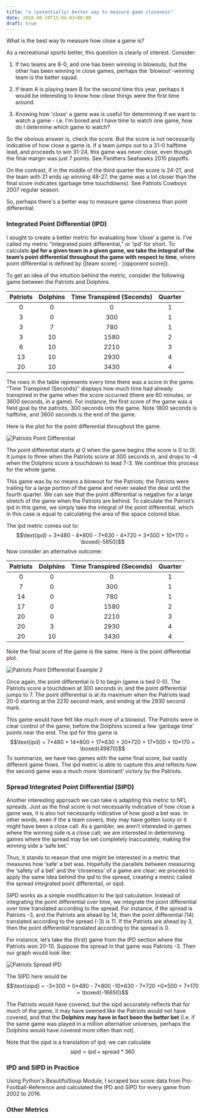 ```yaml
---
title: "a (potentially) better way to measure game closeness"
date: 2018-08-10T15:04:03+08:00
draft: true
---
```


What is the best way to measure how close a game is?

As a recreational sports better, this question is clearly of interest. Consider:

1. If two teams are 8-0, and one has been winning in blowouts, but the other has been winning in close games, perhaps the 'blowout'-winning team is the better squad.

2. If team A is playing team B for the second time this year, perhaps it would be interesting to know how close things were the first time around.

3. Knowing how 'close' a game was is useful for determining if we want to watch a game - i.e. I'm bored and I have time to watch one game, how do I determine which game to watch?

So the obvious answer is, check the score. But the score is not necessarily indicative of how close a game is. If a team jumps out to a 31-0 halftime lead, and proceeds to win 31-24, this game was never close, even though the final margin was just 7 points. See Panthers Seahawks 2015 playoffs.

On the contrast, if in the middle of the third quarter the score is 24-21, and the team with 21 ends up winning 48-27, the game was a lot closer than the final score indicates (garbage time touchdowns). See Patriots Cowboys 2007 regular season.

So, perhaps there's a better way to measure game closeness than point differential.

### Integrated Point Differential (IPD)

I sought to create a better metric for evaluating how ‘close’ a game is. I’ve called my metric “integrated point differential,” or ‘ipd’ for short. To calculate **ipd for a given team in a given game, we take the integral of the team’s point differential throughout the game with respect to time**, where point differential is defined by ([team score] - [opponent score]).

To get an idea of the intuition behind the metric, consider the following game between the Patriots and Dolphins.

| Patriots 	| Dolphins 	| Time Transpired (Seconds) 	| Quarter 	|
|:--------:	|:--------:	|:-------------------------:	|:-------:	|
|     0    	|     0    	|             0             	|    1    	|
|     3    	|     0    	|            300            	|    1    	|
|     3    	|     7    	|            780            	|    1    	|
|     3    	|    10    	|            1580           	|    2    	|
|     6    	|    10    	|            2210           	|    3    	|
|    13    	|    10    	|            2930           	|    4    	|
|    20    	|    10    	|            3430           	|    4    	|

The rows in the table represents every time there was a score in the game. “Time Transpired (Seconds)” displays how much time had already transpired in the game when the score occurred (there are 60 minutes, or 3600 seconds, in a game). For instance, the first score of the game was a field goal by the patriots, 300 seconds into the game. Note 1800 seconds is halftime, and 3600 seconds is the end of the game.

Here is the plot for the point differential throughout the game.

![Patriots Point Differential](/img/ipd/patriots_dolphins.png#center)

The point differential starts at 0 when the game begins (the score is 0 to 0). It jumps to three when the Patriots score at 300 seconds in, and drops to -4 when the Dolphins score a touchdown to lead 7-3. We continue this process for the whole game.

This game was by no means a blowout for the Patriots; the Patriots were trailing for a large portion of the game and never sealed the deal until the fourth quarter. We can see that the point differential is negative for a large stretch of the game when the Patriots are behind. To calculate the Patriot’s ipd in this game, we simply take the integral of the point differential, which in this case is equal to calculating the area of the space colored blue.

The ipd metric comes out to:$$\text{ipd} = 3*480 - 4*800 - 7*630 - 4*720 + 3*500 + 10*170 = \boxed{-5850}$$Now consider an alternative outcome: 

| Patriots 	| Dolphins 	| Time Transpired (Seconds) 	| Quarter 	|
|:--------:	|:--------:	|:-------------------------:	|:-------:	|
|     0    	|     0    	|             0             	|    1    	|
|     7    	|     0    	|            300            	|    1    	|
|    14    	|     0    	|            780            	|    1    	|
|    17    	|     0    	|            1580           	|    2    	|
|    20    	|     0    	|            2210           	|    3    	|
|    20    	|     3    	|            2930           	|    4    	|
|    20    	|    10    	|            3430           	|    4    	|

Note the final score of the game is the same. Here is the point differential plot.

![Patriots Point Differential Example 2](/img/ipd/patriots_dolphins_ex2.png#center)

Once again, the point differential is 0 to begin (game is tied 0-0). The Patriots score a touchdown at 300 seconds in, and the point differential jumps to 7. The point differential is at its maximum when the Patriots lead 20-0 starting at the 2210 second mark, and ending at the 2930 second mark.

This game would have felt like much more of a blowout. The Patriots were in clear control of the game, before the Dolphins scored a few ‘garbage time’ points near the end. The ipd for this game is$$\text{ipd} = 7*480 + 14*800 + 17*630 + 20*720 + 17*500 + 10*170 = \boxed{49870}$$To summarize, we have two games with the same final score, but vastly different game flows. The ipd metric is able to capture this and reflects how the second game was a much more ‘dominant’ victory by the Patriots.

### Spread Integrated Point Differential (SIPD)

Another interesting approach we can take is adapting this metric to NFL spreads. Just as the final score is not necessarily indicative of how close a game was, it is also not necessarily indicative of how good a bet was. In other words, even if the a team covers, they may have gotten lucky or it might have been a close call. As a gambler, we aren’t interested in games where the winning side is a close call; we are interested in determining games where the spread may be set completely inaccurately, making the winning side a ‘safe bet.’

Thus, it stands to reason that one might be interested in a metric that measures how ‘safe’ a bet was. Hopefully the parallels between measuring the ‘safety of a bet’ and the ‘closeness’ of a game are clear; we proceed to apply the same idea behind the ipd to the spread, creating a metric called the spread integrated point differentail, or sipd.

SIPD works as a simple modification to the ipd calculation. Instead of integrating the point differential over time, we integrate the point differential over time translated according to the spread. For instance, if the spread is Patriots -3, and the Patriots are ahead by 14, then the point differential (14) translated according to the spread (-3) is 11. If the Patriots are ahead by 3, then the point differential translated according to the spread is 0.

For instance, let’s take the (first) game from the IPD section where the Patriots won 20-10. Suppose the spread in that game was Patriots -3. Then our graph would look like:

![Patriots Spread IPD](/img/ipd/patriots_dolphins_sipd.png#center)

The SIPD here would be $$\text{sipd} = -3*300 + 0*480 - 7*800 -10*630 - 7*720 +0*500 + 7*170 = \boxed{-16650}$$ 

The Patriots would have covered, but the sipd accurately reflects that for much of the game, it may have seemed like the Patriots would not have covered, and that the **Dolphins may have in fact been the better bet** (i.e. if the same game was played in a million alternative universes, perhaps the Dolphins would have covered more often than not).

Note that the sipd is a translation of ipd; we can calculate $$\text{sipd} = \text{ipd} + \text{spread} *360$$

### IPD and SIPD in Practice

Using Python's BeautifulSoup Module, I scraped box score data from Pro-Football-Reference and calculated the IPD and SIPD for every game from 2002 to 2016.


### Other Metrics
